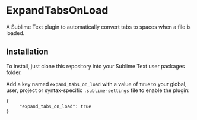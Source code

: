 # ExpandTabsOnLoad

A Sublime Text plugin to automatically convert tabs to spaces when a file is loaded. 

## Installation

To install, just clone this repository into your Sublime Text user packages folder.

Add a key named `expand_tabs_on_load` with a value of `true` to your global, user, project or syntax-specific `.sublime-settings` file to enable the plugin:

    {
         "expand_tabs_on_load": true
    }